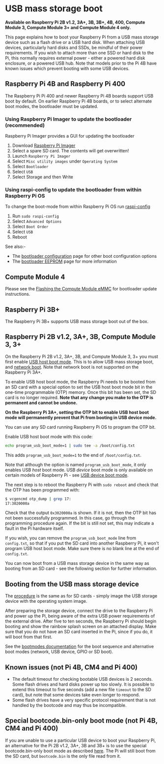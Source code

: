# USB mass storage boot

**Available on Raspberry Pi 2B v1.2, 3A+, 3B, 3B+, 4B, 400, Compute Module 3, Compute Module 3+ and Compute Module 4 only.**

This page explains how to boot your Raspberry Pi from a USB mass storage device such as a flash drive or a USB hard disk. When attaching USB devices, particularly hard disks and SSDs, be mindful of their power requirements. If you wish to attach more than one SSD or hard disk to the Pi, this normally requires external power - either a powered hard disk enclosure, or a powered USB hub. Note that models prior to the Pi 4B have known issues which prevent booting with some USB devices.

<a name="pi400"></a><a name="pi4"></a>
## Raspberry Pi 4B and Raspberry Pi 400
The Raspberry Pi Pi 400 and newer Raspberry Pi 4B boards support USB boot by default. On earlier Raspberry Pi 4B boards, or to select alternate boot modes, the bootloader must be updated.

### Using Raspberry Pi Imager to update the bootloader (recommended)
Raspberry Pi Imager provides a GUI for updating the bootloader

1. Download [Raspberry Pi Imager](https://www.raspberrypi.org/downloads/)
2. Select a spare SD card. The contents will get overwritten!
3. Launch `Raspberry Pi Imager`
4. Select `Misc utility images` under `Operating System`
5. Select `Bootloader`
6. Select `USB`
7. Select Storage and then Write

### Using raspi-config to update the bootloader from within Raspberry Pi OS
To change the boot-mode from within Raspberry Pi OS run [raspi-config](../../configuration/raspi-config.md)

1. Run `sudo raspi-config`
2. Select `Advanced Options`
3. Select `Boot Order`
4. Select `USB`
5. Reboot

See also:-
* The [bootloader configuration](../bcm2711_bootloader_config.md) page for other boot configuration options
* The [bootloader EEPROM](../booteeprom.md) page for more information 

<a name="cm4"></a>
## Compute Module 4
Please see the [Flashing the Compute Module eMMC](../../computemodule/cm-emmc-flashing.md) for bootloader update instructions.

## Raspberry Pi 3B+

The Raspberry Pi 3B+ supports USB mass storage boot out of the box.

## Raspberry Pi 2B v1.2, 3A+, 3B, Compute Module 3, 3+

On the Raspberry Pi 2B v1.2, 3A+, 3B, and Compute Module 3, 3+ you must first enable [USB host boot mode](host.md). This is to allow USB mass storage boot, and [network boot](net.md). Note that network boot is not supported on the Raspberry Pi 3A+.

To enable USB host boot mode, the Raspberry Pi needs to be booted from an SD card with a special option to set the USB host boot mode bit in the one-time programmable (OTP) memory. Once this bit has been set, the SD card is no longer required. **Note that any change you make to the OTP is permanent and cannot be undone.**

**On the Raspberry Pi 3A+, setting the OTP bit to enable USB host boot mode will permanently prevent that Pi from booting in USB device mode.**

You can use any SD card running Raspberry Pi OS to program the OTP bit.

Enable USB host boot mode with this code:

```bash
echo program_usb_boot_mode=1 | sudo tee -a /boot/config.txt
```

This adds `program_usb_boot_mode=1` to the end of `/boot/config.txt`.

Note that although the option is named `program_usb_boot_mode`, it only enables USB *host* boot mode. USB *device* boot mode is only available on certain models of Raspberry Pi - see [USB device boot mode](device.md).

The next step is to reboot the Raspberry Pi with `sudo reboot` and check that the OTP has been programmed with:

```bash
$ vcgencmd otp_dump | grep 17:
17:3020000a
```

Check that the output `0x3020000a` is shown. If it is not, then the OTP bit has not been successfully programmed. In this case, go through the programming procedure again. If the bit is still not set, this may indicate a fault in the Pi hardware itself.

If you wish, you can remove the `program_usb_boot_mode` line from `config.txt`, so that if you put the SD card into another Raspberry Pi, it won't program USB host boot mode. Make sure there is no blank line at the end of `config.txt`.

You can now boot from a USB mass storage device in the same way as booting from an SD card - see the following section for further information.

## Booting from the USB mass storage device

The [procedure](../../../installation/installing-images) is the same as for SD cards - simply image the USB storage device with the operating system image.

After preparing the storage device, connect the drive to the Raspberry Pi and power up the Pi, being aware of the extra USB power requirements of the external drive.
After five to ten seconds, the Raspberry Pi should begin booting and show the rainbow splash screen on an attached display. Make sure that you do not have an SD card inserted in the Pi, since if you do, it will boot from that first.

See the [bootmodes documentation](README.md) for the boot sequence and alternative boot modes (network, USB device, GPIO or SD boot).

## Known issues (not Pi 4B, CM4 and Pi 400)

- The default timeout for checking bootable USB devices is 2 seconds. Some flash drives and hard disks power up too slowly. It is possible to extend this timeout to five seconds (add a new file `timeout` to the SD card), but note that some devices take even longer to respond.
- Some flash drives have a very specific protocol requirement that is not handled by the bootcode and may thus be incompatible.

## Special bootcode.bin-only boot mode (not Pi 4B, CM4 and Pi 400)
If you are unable to use a particular USB device to boot your Raspberry Pi, an alternative for the Pi 2B v1.2, 3A+, 3B and 3B+ is to use the special bootcode.bin-only boot mode as described [here](README.md). The Pi will still boot from the SD card, but `bootcode.bin` is the only file read from it.
